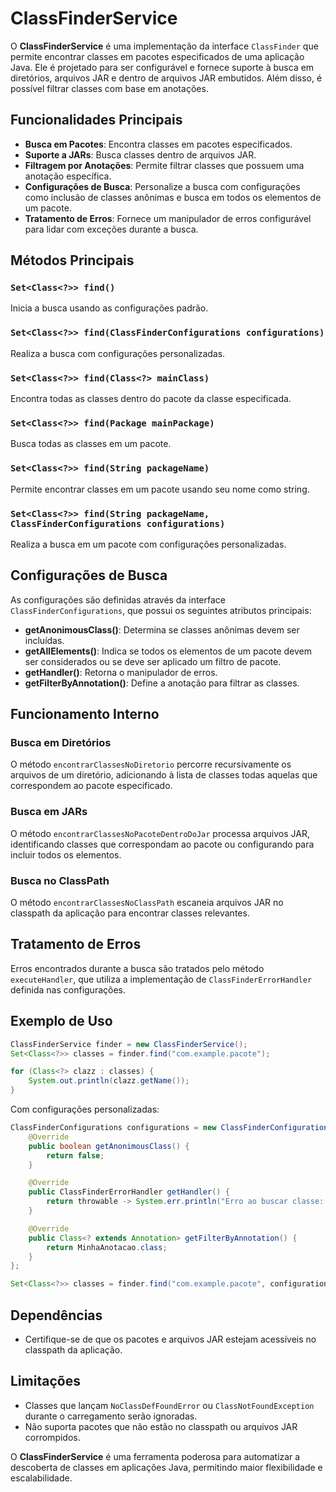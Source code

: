 # ClassFinderService

O **ClassFinderService** é uma implementação da interface `ClassFinder` que permite encontrar classes em pacotes especificados de uma aplicação Java. Ele é projetado para ser configurável e fornece suporte à busca em diretórios, arquivos JAR e dentro de arquivos JAR embutidos. Além disso, é possível filtrar classes com base em anotações.

## Funcionalidades Principais

- **Busca em Pacotes**: Encontra classes em pacotes especificados.
- **Suporte a JARs**: Busca classes dentro de arquivos JAR.
- **Filtragem por Anotações**: Permite filtrar classes que possuem uma anotação específica.
- **Configurações de Busca**: Personalize a busca com configurações como inclusão de classes anônimas e busca em todos os elementos de um pacote.
- **Tratamento de Erros**: Fornece um manipulador de erros configurável para lidar com exceções durante a busca.

## Métodos Principais

### `Set<Class<?>> find()`

Inicia a busca usando as configurações padrão.

### `Set<Class<?>> find(ClassFinderConfigurations configurations)`

Realiza a busca com configurações personalizadas.

### `Set<Class<?>> find(Class<?> mainClass)`

Encontra todas as classes dentro do pacote da classe especificada.

### `Set<Class<?>> find(Package mainPackage)`

Busca todas as classes em um pacote.

### `Set<Class<?>> find(String packageName)`

Permite encontrar classes em um pacote usando seu nome como string.

### `Set<Class<?>> find(String packageName, ClassFinderConfigurations configurations)`

Realiza a busca em um pacote com configurações personalizadas.

## Configurações de Busca

As configurações são definidas através da interface `ClassFinderConfigurations`, que possui os seguintes atributos principais:

- **getAnonimousClass()**: Determina se classes anônimas devem ser incluídas.
- **getAllElements()**: Indica se todos os elementos de um pacote devem ser considerados ou se deve ser aplicado um filtro de pacote.
- **getHandler()**: Retorna o manipulador de erros.
- **getFilterByAnnotation()**: Define a anotação para filtrar as classes.

## Funcionamento Interno

### Busca em Diretórios

O método `encontrarClassesNoDiretorio` percorre recursivamente os arquivos de um diretório, adicionando à lista de classes todas aquelas que correspondem ao pacote especificado.

### Busca em JARs

O método `encontrarClassesNoPacoteDentroDoJar` processa arquivos JAR, identificando classes que correspondam ao pacote ou configurando para incluir todos os elementos.

### Busca no ClassPath

O método `encontrarClassesNoClassPath` escaneia arquivos JAR no classpath da aplicação para encontrar classes relevantes.

## Tratamento de Erros

Erros encontrados durante a busca são tratados pelo método `executeHandler`, que utiliza a implementação de `ClassFinderErrorHandler` definida nas configurações.

## Exemplo de Uso

```java
ClassFinderService finder = new ClassFinderService();
Set<Class<?>> classes = finder.find("com.example.pacote");

for (Class<?> clazz : classes) {
    System.out.println(clazz.getName());
}
```

Com configurações personalizadas:

```java
ClassFinderConfigurations configurations = new ClassFinderConfigurations() {
    @Override
    public boolean getAnonimousClass() {
        return false;
    }

    @Override
    public ClassFinderErrorHandler getHandler() {
        return throwable -> System.err.println("Erro ao buscar classe: " + throwable.getMessage());
    }

    @Override
    public Class<? extends Annotation> getFilterByAnnotation() {
        return MinhaAnotacao.class;
    }
};

Set<Class<?>> classes = finder.find("com.example.pacote", configurations);
```

## Dependências

- Certifique-se de que os pacotes e arquivos JAR estejam acessíveis no classpath da aplicação.

## Limitações

- Classes que lançam `NoClassDefFoundError` ou `ClassNotFoundException` durante o carregamento serão ignoradas.
- Não suporta pacotes que não estão no classpath ou arquivos JAR corrompidos.

O **ClassFinderService** é uma ferramenta poderosa para automatizar a descoberta de classes em aplicações Java, permitindo maior flexibilidade e escalabilidade.

